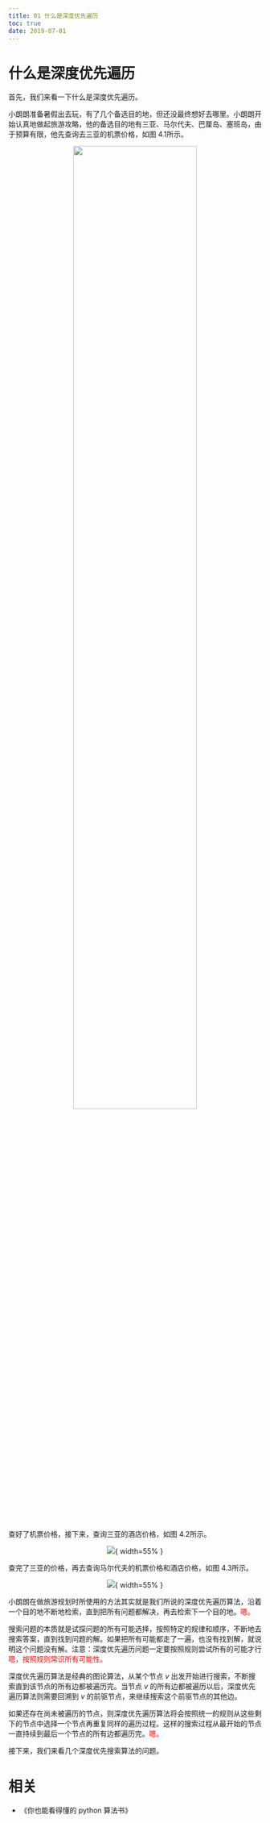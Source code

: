 ```yaml
---
title: 01 什么是深度优先遍历
toc: true
date: 2019-07-01
---
```

# 什么是深度优先遍历

首先，我们来看一下什么是深度优先遍历。

小朗朗准备暑假出去玩，有了几个备选目的地，但还没最终想好去哪里。小朗朗开始认真地做起旅游攻略，他的备选目的地有三亚、马尔代夫、巴厘岛、塞班岛，由于预算有限，他先查询去三亚的机票价格，如图 4.1所示。


<p align="center">
    <img width="70%" height="70%" src="http://images.iterate.site/blog/image/20190701/di8pXvOpLtb2.png?imageslim">
</p>

查好了机票价格，接下来，查询三亚的酒店价格，如图 4.2所示。

<center>

![](http://images.iterate.site/blog/image/20190701/mseJ9NCkiB1w.png?imageslim){ width=55% }
</center>


查完了三亚的价格，再去查询马尔代夫的机票价格和酒店价格，如图 4.3所示。

<center>

![](http://images.iterate.site/blog/image/20190701/1uiziK6fCjxp.png?imageslim){ width=55% }
</center>

小朗朗在做旅游规划时所使用的方法其实就是我们所说的深度优先遍历算法，沿着一个目的地不断地检索，直到把所有问题都解决，再去检索下一个目的地。<span style="color:red;">嗯。</span>

搜索问题的本质就是试探问题的所有可能选择，按照特定的规律和顺序，不断地去搜索答案，直到找到问题的解。如果把所有可能都走了一遍，也没有找到解，就说明这个问题没有解。注意：深度优先遍历问题一定要按照规则尝试所有的可能才行<span style="color:red;">嗯，按照规则常识所有可能性。</span>

深度优先遍历算法是经典的图论算法，从某个节点 $v$ 出发开始进行搜索，不断搜索直到该节点的所有边都被遍历完。当节点 $v$ 的所有边都被遍历以后，深度优先遍历算法则需要回溯到 $v$ 的前驱节点，来继续搜索这个前驱节点的其他边。

如果还存在尚未被遍历的节点，则深度优先遍历算法将会按照统一的规则从这些剩下的节点中选择一个节点再重复同样的遍历过程。这样的搜索过程从最开始的节点一直持续到最后一个节点的所有边都遍历完。<span style="color:red;">嗯。</span>

接下来，我们来看几个深度优先搜索算法的问题。



# 相关

- 《你也能看得懂的 python 算法书》
